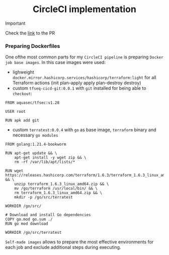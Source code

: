 # 

# <h1 align="center">CircleCI implementation </a>

> [!IMPORTANT]
> Check the [link](https://github.com/itsyndicate-support/webserver-ec2-module-terraform/pull/6) to the PR

### Preparing Dockerfiles

One ofthe most common parts for my `CircleCI pipeline` is preparing `Docker job base images`. In this case images were used:

- lighweight `docker.mirror.hashicorp.services/hashicorp/terraform:light` for all Terraform actions (init plan-apply apply plan-destroy destroy)
- custom `tfseq-cicd-git:0.0.1` with `git` installed for being able to `checkout`:
```
FROM aquasec/tfsec:v1.28

USER root

RUN apk add git
```
- custom `terratest:0.0.4` with `go` as base image, `terraform` binary and necessary `go modules`
```
FROM golang:1.21.4-bookworm

RUN apt-get update && \
    apt-get install -y wget zip && \
    rm -rf /var/lib/apt/lists/*

RUN wget https://releases.hashicorp.com/terraform/1.6.3/terraform_1.6.3_linux_amd64.zip && \
    unzip terraform_1.6.3_linux_amd64.zip && \
    mv /go/terraform /usr/local/bin/ && \
    rm terraform_1.6.3_linux_amd64.zip && \
    mkdir -p /go/src/terratest

WORKDIR /go/src/

# Download and install Go dependencies
COPY go.mod go.sum ./
RUN go mod download

WORKDIR /go/src/terratest
```

`Self-made images` allows to prepare the most effective environments for each job and exclude additional steps during executing.
